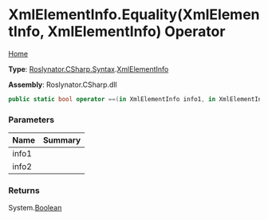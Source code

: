 # XmlElementInfo\.Equality\(XmlElementInfo, XmlElementInfo\) Operator

[Home](../../../../../README.md)

**Type**: [Roslynator.CSharp.Syntax](../../README.md)\.[XmlElementInfo](../README.md)

**Assembly**: Roslynator\.CSharp\.dll

```csharp
public static bool operator ==(in XmlElementInfo info1, in XmlElementInfo info2)
```

### Parameters

| Name | Summary |
| ---- | ------- |
| info1 | |
| info2 | |

### Returns

System\.[Boolean](https://docs.microsoft.com/en-us/dotnet/api/system.boolean)

